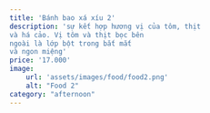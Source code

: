 ```yaml
---
title: 'Bánh bao xá xíu 2'
description: 'sự kết hợp hương vị của tôm, thịt 
và há cảo. Vị tôm và thịt bọc bên 
ngoài là lớp bột trong bắt mắt 
và ngon miệng'
price: '17.000'
image:
    url: 'assets/images/food/food2.png'
    alt: "Food 2"
category: "afternoon"
---
```

